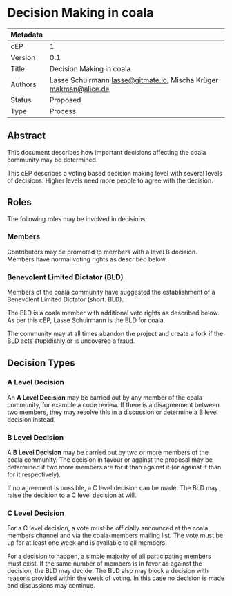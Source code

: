 Decision Making in coala
========================

|Metadata|                                                                    |
|--------|--------------------------------------------------------------------|
|cEP     |1                                                                   |
|Version |0.1                                                                 |
|Title   |Decision Making in coala                                            |
|Authors |Lasse Schuirmann <lasse@gitmate.io>, Mischa Krüger <makman@alice.de>|
|Status  |Proposed                                                            |
|Type    |Process                                                             |

Abstract
--------

This document describes how important decisions affecting the coala community
may be determined.

This cEP describes a voting based decision making level with several levels
of decisions. Higher levels need more people to agree with the decision.

Roles
-----

The following roles may be involved in decisions:

### Members

Contributors may be promoted to members with a level B decision. Members have
normal voting rights as described below.

### Benevolent Limited Dictator (BLD)

Members of the coala community have suggested the establishment of a Benevolent
Limited Dictator (short: BLD).

The BLD is a coala member with additional veto rights as described below. As
per this cEP, Lasse Schuirmann is the BLD for coala.

The community may at all times abandon the project and create a fork if the BLD
acts stupidishly or is uncovered a fraud.

Decision Types
--------------

### A Level Decision

An **A Level Decision** may be carried out by any member of the coala
community, for example a code review. If there is a disagreement between two
members, they may resolve this in a discussion or determine a B level decision
instead.

### B Level Decision

A **B Level Decision** may be carried out by two or more members of the coala
community. The decision in favour or against the proposal may be determined if
two more members are for it than against it (or against it than for it
respectively).

If no agreement is possible, a C level decision can be made. The BLD may raise
the decision to a C level decision at will.

### C Level Decision

For a C level decision, a vote must be officially announced at the coala
members channel and via the coala-members mailing list. The vote must be up for
at least one week and is available to all members.

For a decision to happen, a simple majority of all participating members must
exist. If the same number of members is in favor as against the decision, the
BLD may decide. The BLD also may block a decision with reasons provided within
the week of voting. In this case no decision is made and discussions may
continue.
